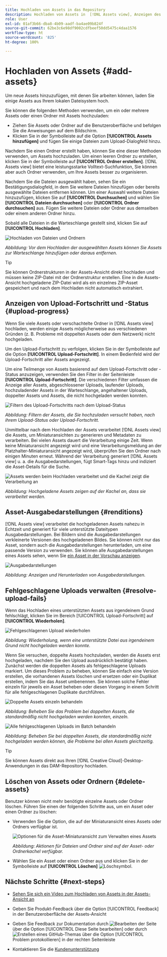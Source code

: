 ```yaml
---
title: Hochladen von Assets in das Repository
description: Hochladen von Assets in  [!DNL Assets view], Anzeigen des Upload-Status und Beheben von Upload-Problemen.
role: User
exl-id: 01af3b66-dba8-4b09-aadf-ba4ae09b824f
source-git-commit: 62be3c6e98df9002cdfbeef50dd5475c4daa1576
workflow-type: ht
source-wordcount: '825'
ht-degree: 100%

---
```


# Hochladen von Assets {#add-assets}

Um neue Assets hinzuzufügen, mit denen Sie arbeiten können, laden Sie einige Assets aus Ihrem lokalen Dateisystem hoch. <!-- TBD: Many of the [common file formats are supported](/help/assets/supported-file-formats-assets-view.md). -->

Sie können die folgenden Methoden verwenden, um ein oder mehrere Assets oder einen Ordner mit Assets hochzuladen:

* Ziehen Sie Assets oder Ordner auf die Benutzeroberfläche und befolgen Sie die Anweisungen auf dem Bildschirm.
* Klicken Sie in der Symbolleiste auf die Option **[!UICONTROL Assets hinzufügen]** und fügen Sie einige Dateien zum Upload-Dialogfeld hinzu.

<!-- TBD: Update this GIF
![Asset and nested folder upload demo](assets/do-not-localize/upload-assets.gif) -->

Nachdem Sie einen Ordner erstellt haben, können Sie eine dieser Methoden verwenden, um Assets hochzuladen. Um einen leeren Ordner zu erstellen, klicken Sie in der Symbolleiste auf **[!UICONTROL Ordner erstellen]**. [!DNL Assets view] bietet eine leistungsstarke Volltext-Suchfunktion, Sie können aber auch Ordner verwenden, um Ihre Assets besser zu organisieren.

Nachdem Sie die Dateien ausgewählt haben, sehen Sie ein Bestätigungsdialogfeld, in dem Sie weitere Dateien hinzufügen oder bereits ausgewählte Dateien entfernen können. Um einer Auswahl weitere Dateien hinzuzufügen, klicken Sie auf **[!UICONTROL Durchsuchen]** und wählen Sie **[!UICONTROL Dateien durchsuchen]** oder **[!UICONTROL Ordner durchsuchen]** aus. Fügen Sie weitere Dateien oder Ordner aus demselben oder einem anderen Ordner hinzu.

Sobald alle Dateien in die Warteschlange gestellt sind, klicken Sie auf **[!UICONTROL Hochladen]**.

![Hochladen von Dateien und Ordnern](assets/upload-browse-files-folders.png)

*Abbildung: Vor dem Hochladen der ausgewählten Assets können Sie Assets zur Warteschlange hinzufügen oder daraus entfernen.*

>[!TIP]
>
>Sie können Ordnerstrukturen in der Assets-Ansicht direkt hochladen und müssen keine ZIP-Datei mit der Ordnerstruktur erstellen. Eine in die Assets-Ansicht hochgeladene ZIP-Datei wird als ein einzelnes ZIP-Asset gespeichert und nach dem Hochladen nicht automatisch extrahiert.

## Anzeigen von Upload-Fortschritt und -Status {#upload-progress}

Wenn Sie viele Assets oder verschachtelte Ordner in [!DNL Assets view] hochladen, werden einige Assets möglicherweise aus verschiedenen Gründen (z. B. Probleme mit doppelten Assets oder dem Netzwerk) nicht hochgeladen.

Um den Upload-Fortschritt zu verfolgen, klicken Sie in der Symbolleiste auf die Option **[!UICONTROL Upload-Fortschritt]**. In einem Bedienfeld wird der Upload-Fortschritt aller Assets angezeigt.

Um eine Teilmenge von Assets basierend auf dem Upload-Fortschritt oder -Status anzuzeigen, verwenden Sie den Filter in der Seitenleiste **[!UICONTROL Upload-Fortschritt]**. Die verschiedenen Filter umfassen die Anzeige aller Assets, abgeschlossener Uploads, laufender Uploads, hochzuladender Assets in der Warteschlange, angehaltener Uploads, doppelter Assets und Assets, die nicht hochgeladen werden konnten.

![Filtern des Upload-Fortschritts nach dem Upload-Status](assets/filter-upload-progress.png)

*Abbildung: Filtern der Assets, die Sie hochzuladen versucht haben, nach ihrem Upload-Status oder Upload-Fortschritt.*

Unmittelbar nach dem Hochladen der Assets verarbeitet [!DNL Assets view] die Assets, um Miniaturansichten zu generieren und Metadaten zu verarbeiten. Bei vielen Assets dauert die Verarbeitung einige Zeit. Wenn keine Miniaturansicht angezeigt wird und eine Verarbeitungsmeldung an der Platzhalter-Miniaturansicht angezeigt wird, überprüfen Sie den Ordner nach einigen Minuten erneut. Während der Verarbeitung generiert [!DNL Assets view] u. a. die Ausgabedarstellungen, fügt Smart-Tags hinzu und indiziert die Asset-Details für die Suche.

![Assets werden beim Hochladen verarbeitet und die Kachel zeigt die Verarbeitung an](assets/upload-processing.png)

*Abbildung: Hochgeladene Assets zeigen auf der Kachel an, dass sie verarbeitet werden.*

## Asset-Ausgabedarstellungen {#renditions}

[!DNL Assets view] verarbeitet die hochgeladenen Assets nahezu in Echtzeit und generiert für viele unterstützte Dateitypen Ausgabedarstellungen. Bei Bildern sind die Ausgabedarstellungen verkleinerte Versionen des hochgeladenen Bildes. Sie können nicht nur das Asset, sondern auch die Ausgabedarstellungen herunterladen, um eine passende Version zu verwenden. Sie können alle Ausgabedarstellungen eines Assets sehen, wenn Sie [ein Asset in der Vorschau anzeigen](/help/assets/navigate-assets-view.md#preview-assets).

![Ausgabedarstellungen](assets/renditions-view-download.png)

*Abbildung: Anzeigen und Herunterladen von Ausgabedarstellungen.*

## Fehlgeschlagene Uploads verwalten {#resolve-upload-fails}

Wenn das Hochladen eines unterstützten Assets aus irgendeinem Grund fehlschlägt, klicken Sie im Bereich [!UICONTROL Upload-Fortschritt] auf **[!UICONTROL Wiederholen]**.

![Fehlgeschlagenen Upload wiederholen](assets/upload-retry.png)

*Abbildung: Wiederholung, wenn eine unterstützte Datei aus irgendeinem Grund nicht hochgeladen werden konnte.*

Wenn Sie versuchen, doppelte Assets hochzuladen, werden die Assets erst hochgeladen, nachdem Sie den Upload ausdrücklich bestätigt haben. Zunächst werden die doppelten Assets als fehlgeschlagene Uploads markiert. Um dieses Problem zu beheben, können Sie einfach eine Version erstellen, die vorhandenen Assets löschen und ersetzen oder ein Duplikat erstellen, indem Sie das Asset umbenennen. Sie können solche Fehler einzeln für jeweils ein Asset beheben oder diesen Vorgang in einem Schritt für alle fehlgeschlagenen Duplikate durchführen.

![Doppelte Assets einzeln behandeln](assets/uploads-manage-duplicates.png)

*Abbildung: Beheben Sie das Problem bei doppelten Assets, die standardmäßig nicht hochgeladen werden konnten, einzeln.*

![Alle fehlgeschlagenen Uploads im Batch behandeln](assets/upload-progress-manage-failed-uploads.png)

*Abbildung: Beheben Sie bei doppelten Assets, die standardmäßig nicht hochgeladen werden können, die Probleme bei allen Assets gleichzeitig.*

>[!TIP]
>
>Sie können Assets direkt aus Ihren [!DNL Creative Cloud]-Desktop-Anwendungen in das DAM-Repository hochladen.
<!--TBD
See how [[!DNL Assets view] integrates with [!DNL Adobe Asset Link]](/help/assets/integration-assets-view.md).
-->

## Löschen von Assets oder Ordnern {#delete-assets}

Benutzer können nicht mehr benötigte einzelne Assets oder Ordner löschen. Führen Sie einen der folgenden Schritte aus, um ein Asset oder einen Ordner zu löschen:

* Verwenden Sie die Option, die auf der Miniaturansicht eines Assets oder Ordners verfügbar ist.

  ![Optionen für die Asset-Miniaturansicht zum Verwalten eines Assets](assets/options-on-thumbnail.png)

  *Abbildung: Aktionen für Dateien und Ordner sind auf der Asset- oder Ordnerkachel verfügbar.*

* Wählen Sie ein Asset oder einen Ordner aus und klicken Sie in der Symbolleiste auf **[!UICONTROL Löschen]** ![Löschsymbol](assets/do-not-localize/delete-icon.png).

## Nächste Schritte {#next-steps}

* [Sehen Sie sich ein Video zum Hochladen von Assets in der Assets-Ansicht an](https://experienceleague.adobe.com/docs/experience-manager-learn/assets-essentials/basics/creating.html?lang=de)

* Geben Sie Produkt-Feedback über die Option [!UICONTROL Feedback] in der Benutzeroberfläche der Assets-Ansicht

* Geben Sie Feedback zur Dokumentation durch ![Bearbeiten der Seite](assets/do-not-localize/edit-page.png) über die Option [!UICONTROL Diese Seite bearbeiten] oder durch ![Erstellen eines GitHub-Themas](assets/do-not-localize/github-issue.png) über die Option [!UICONTROL Problem protokollieren] in der rechten Seitenleiste

* Kontaktieren Sie die [Kundenunterstützung](https://experienceleague.adobe.com/?support-solution=General&amp;lang=de#support)
